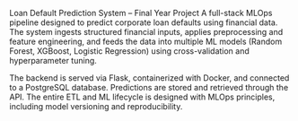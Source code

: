 Loan Default Prediction System – Final Year Project
A full-stack MLOps pipeline designed to predict corporate loan defaults using financial data. The system ingests structured financial inputs, applies preprocessing and feature engineering, and feeds the data into multiple ML models (Random Forest, XGBoost, Logistic Regression) using cross-validation and hyperparameter tuning.

The backend is served via Flask, containerized with Docker, and connected to a PostgreSQL database. Predictions are stored and retrieved through the API. The entire ETL and ML lifecycle is designed with MLOps principles, including model versioning and reproducibility.





